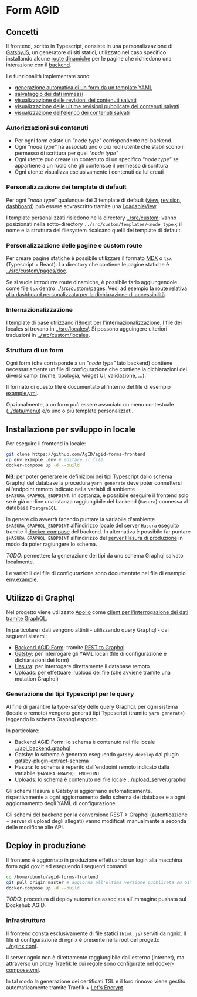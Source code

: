 # Form AGID

## Concetti

Il frontend, scritto in Typescript, consiste in una personalizzazione di [GatsbyJS](https://www.gatsbyjs.org/),
un generatore di siti statici, utilizzato nel caso specifico installando alcune [route dinamiche](https://www.gatsbyjs.org/docs/client-only-routes-and-user-authentication/) per le pagine che richiedono una interazione con il [backend](https://github.com/AgID/agid-forms-backend).

Le funzionalità implementate sono:

- [generazione automatica di un form da un template YAML](../src/templates/node/form-template.tsx)
- [salvataggio dei dati immessi](../src/templates/node/form-template.tsx)
- [visualizzazione delle revisioni dei contenuti salvati](../src/templates/node/revision-template.tsx)
- [visualizzazione delle ultime revisioni pubblicate dei contenuti salvati](../src/templates/node/views-template.tsx)
- [visualizzazione dell'elenco dei contenuti salvati](../src/templates/dashboard/dashboard-template.tsx)

### Autorizzazioni sui contenuti

- Per ogni form esiste un _"node type"_ corrispondente nel backend.
- Ogni _"node type"_ ha associati uno o più ruoli utente che stabiliscono il permesso di scrittura per quel _"node type"_
- Ogni utente può creare un contenuto di un specifico _"node type"_ se appartiene a un ruolo che gli conferisce il permesso di scrittura
- Ogni utente visualizza esclusivamente i contenuti da lui creati

### Personalizzazione dei template di default

Per ogni _"node type"_ qualunque dei 3 template di default ([view](../src/templates/node/views-template.tsx), [revision](../src/templates/node/revision-template.tsx), 
[dashboard](../src/templates/dashboard/dashboard-template.tsx)) può essere sovrascritto tramite una [LoadableView](../src/components/LoadableView.tsx).

I template personalizzati risiedono nella directory [../src/custom](./src/custom); vanno posizionati
nella sotto-directory `../src/custom/templates/<node type>`; il nome e la struttura del filesystem 
ricalcano quelli dei template di default.

### Personalizzazione delle pagine e custom route

Per creare pagine statiche è possibile utilizzare il formato [MDX](https://mdxjs.com/) o `tsx` (Typescript + React).
La directory che contiene le pagine statiche è [../src/custom/pages/doc](../src/custom/pages/doc).

Se si vuole introdurre route dinamiche, è possibile farlo aggiungendole come file `tsx` dentro
[../src/custom/pages](../src/custom/pages). Vedi ad esempio la [route relativa alla dashboard personalizzata per la dichiarazione di accessibilità](../src/custom/pages/dashboard/dichiarazione-accessibilita.tsx).

### Internazionalizzazione

I template di base utilizzano [i18next](https://www.i18next.com/) per l'internazionalizzazione.
I file dei locales si trovano in [../src/locales/<codice lingua>](../src/locales).
Si possono agguingere ulteriori traduzioni in [../src/custom/locales](../src/custom/locales).

### Struttura di un form

Ogni form (che corrisponde a un _"node type"_ lato backend)
contiene necessariamente un file di configurazione che contiene 
la dichiarazioni dei diversi campi (nome, tipologia, widget UI, validazione, ...).

Il formato di questo file è documentato all'interno del file di esempio
[example.yml](../data/form/example.yml).

Opzionalmente, a un form può essere associato un menu contestuale 
([../data/menu](../data/menu)) e/o uno o più template personalizzati.

## Installazione per sviluppo in locale

Per eseguire il frontend in locale:

```sh
git clone https://github.com/AgID/agid-forms-frontend
cp env.example .env # editare il file
docker-compose up -d --build
```

**NB**: per poter generare le definizioni dei tipi Typescript
dallo schema Graphql del database la procedura `yarn generate` 
deve poter connettersi all'endpoint remoto indicato nella variabli di ambiente
`$HASURA_GRAPHQL_ENDPOINT`. In sostanza, è possibile eseguire
il frontend solo se è già on-line una istanza raggiungibile del backend (`Hasura`)
connessa al database `PostgreSQL`. 

In genere ciò avverrà facendo puntare la variabile d'ambiente `$HASURA_GRAPHQL_ENDPOINT` all'indirizzo locale
del server `Hasura` eseguito tramite il [docker-compose](https://github.com/AgID/agid-forms-backend/blob/master/docker-compose.yml)
del backend. In alternativa è possibile far puntare `$HASURA_GRAPHQL_ENDPOINT` all'indirizzo del
[server Hasura di produzione](https://database.form.agid.gov.it/v1/graphql) in modo da poter ragiungere lo schema.

_TODO_: permettere la generazione dei tipi da uno schema Graphql salvato localmente.

Le variabili del file di configurazione sono documentate
nel file di esempio [env.example](../env.example).

## Utilizzo di Graphql

Nel progetto viene utilizzato [Apollo](https://www.apollographql.com/) 
come [client per l'interrogazione dei dati tramite GraphQL](../src/graphql/client.ts).

In particolare i dati vengono attinti - utilizzando query Graphql - dai seguenti sistemi:

- [Backend AGID Form](../src/graphql/backend.ts): tramite [REST to Graphql](https://www.apollographql.com/docs/link/links/rest/)
- [Gatsby](../src/graphql/gatsby.ts): per interrogare gli YAML locali (file di configurazione e dichiarazioni dei form)
- [Hasura](../src/graphql/hasura.ts): per interrogare direttamente il database remoto
- [Uploads](../src/graphql/uploads.ts): per effettuare l'upload dei file (che avviene tramite una mutation Graphql)

### Generazione dei tipi Typescript per le query

Al fine di garantire la type-safety delle query Graphql, per ogni sistema (locale o remoto)
vengono generati tipi Typescript (tramite `yarn generate`) leggendo lo schema Graphql esposto.

In particolare:

- Backend AGID Form: lo schema è contenuto nel file locale [../api_backend.graphql](../api_backend.graphql)
- Gatsby: lo schema è generato eseguendo `gatsby develop` dal plugin [gatsby-plugin-extract-schema](https://www.gatsbyjs.org/packages/gatsby-plugin-extract-schema/)
- Hasura: lo schema è reperito dall'endpoint remoto indicato dalla variabile `$HASURA_GRAPHQL_ENDPOINT`
- Uploads: lo schema è contenuto nel file locale [../upload_server.graphql](../api_backend.graphql)

Gli schemi Hasura e Gatsby si aggiornano automaticamente, rispettivamente a ogni aggiornamento
dello schema del database e a ogni aggiornamento degli YAML di configurazione.

Gli schemi del backend per la conversione REST > Graphql (autenticazione + server di upload degli allegati)
vanno modificati manualmente a seconda delle modifiche alle API.

## Deploy in produzione

Il frontend è aggiornato in produzione effettuando un login alla macchina 
form.agid.gov.it ed eseguendo i seguenti comandi:

```sh
cd /home/ubuntu/agid-forms-frontend
git pull origin master # aggiorna all'ultima versione pubblicata su GitHub
docker-compose up -d --build
```

_TODO_: procedura di deploy automatica associata all'immagine pushata sul Dockehub AGID.

### Infrastruttura

Il frontend consta esclusivamente di file statici (`html`, `js`) serviti da ngnix.
Il file di configurazione di ngnix è presente nella root del progetto [../nginx.conf](nginx.conf).

Il server ngnix non è direttamente raggiungibile dall'esterno (internet), ma attraverso un proxy 
[Traefik](https://containo.us/traefik/) le cui regole sono configurate nel [docker-compose.yml](../docker-compose.yml).

In tal modo la generazione dei certificati TSL e il loro rinnovo viene gestito automaticamente
tramite Traefik + [Let's Encrypt](https://letsencrypt.org/).
